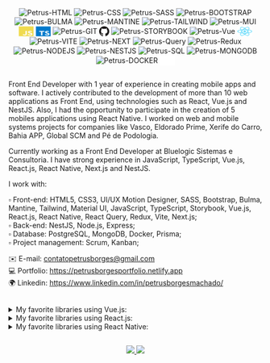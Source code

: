 <div style="display: inline_block" align="center"><br>
  <img align="center" alt="Petrus-HTML" height="20" width="30" src="https://cdn.jsdelivr.net/gh/devicons/devicon/icons/html5/html5-original.svg">
  <img align="center" alt="Petrus-CSS" height="20" width="30" src="https://cdn.jsdelivr.net/gh/devicons/devicon/icons/css3/css3-original.svg">
  <img align="center" alt="Petrus-SASS" height="20" width="30" src="https://cdn.jsdelivr.net/gh/devicons/devicon/icons/sass/sass-original.svg">
  <img align="center" alt="Petrus-BOOTSTRAP" height="20" width="30" src="https://cdn.jsdelivr.net/gh/devicons/devicon/icons/bootstrap/bootstrap-original.svg">
  <img align="center" alt="Petrus-BULMA" height="20" width="30" src="https://cdn.jsdelivr.net/gh/devicons/devicon/icons/bulma/bulma-plain.svg">
  <img align="center" alt="Petrus-MANTINE" height="20" width="30" src="https://user-images.githubusercontent.com/105453766/228110608-2ff3ba3f-b925-4aef-bba1-9bac27599733.svg">
  <img align="center" alt="Petrus-TAILWIND" height="20" width="30" src="https://cdn.jsdelivr.net/gh/devicons/devicon/icons/tailwindcss/tailwindcss-plain.svg">
  <img align="center" alt="Petrus-MUI" height="20" width="20" src="https://cdn.jsdelivr.net/gh/devicons/devicon/icons/materialui/materialui-plain.svg">
  <img align="center" alt="Petrus-Js" height="20" width="30" src="https://raw.githubusercontent.com/devicons/devicon/master/icons/javascript/javascript-plain.svg">
  <img align="center" alt="Petrus-Ts" height="20" width="30" src="https://raw.githubusercontent.com/devicons/devicon/master/icons/typescript/typescript-plain.svg">
  <img align="center" alt="Petrus-GIT" height="20" width="30" src="https://cdn.jsdelivr.net/gh/devicons/devicon/icons/git/git-original.svg">
  <img align="center" alt="Petrus-GITHUB" height="20" width="20" src="/assets/GitHub.png">
  <img align="center" alt="Petrus-STORYBOOK" height="20" width="20" src="https://cdn.jsdelivr.net/gh/devicons/devicon/icons/storybook/storybook-original.svg">
  <img align="center" alt="Petrus-Vue" height="20" width="30" src="https://cdn.jsdelivr.net/gh/devicons/devicon/icons/vuejs/vuejs-original.svg">
  <img align="center" alt="Petrus-React" height="20" width="30" src="https://raw.githubusercontent.com/devicons/devicon/master/icons/react/react-original.svg">
  <img align="center" alt="Petrus-VITE" height="20" width="20" src="https://user-images.githubusercontent.com/105453766/228204405-b9e4e775-e3e0-4e27-b519-3da47960b8ac.png">
  <img align="center" alt="Petrus-NEXT" height="20" width="20" src="https://user-images.githubusercontent.com/105453766/228205273-25062219-d78c-42bf-bd72-e633a3c46d8b.svg">
  <img align="center" alt="Petrus-Query" height="20" width="25" src="https://user-images.githubusercontent.com/105453766/226477814-e25cd403-e787-4298-9979-652375601892.png">
  <img align="center" alt="Petrus-Redux" height="20" width="30" src="https://cdn.jsdelivr.net/gh/devicons/devicon/icons/redux/redux-original.svg">
  <img align="center" alt="Petrus-NODEJS" height="20" width="30" src="https://cdn.jsdelivr.net/gh/devicons/devicon/icons/nodejs/nodejs-original.svg">
  <img align="center" alt="Petrus-NESTJS" height="20" width="30" src="https://cdn.jsdelivr.net/gh/devicons/devicon/icons/nestjs/nestjs-plain.svg">
  <img align="center" alt="Petrus-SQL" height="20" width="30" src="https://cdn.jsdelivr.net/gh/devicons/devicon/icons/postgresql/postgresql-original.svg">
  <img align="center" alt="Petrus-MONGODB" height="20" width="30" src="https://cdn.jsdelivr.net/gh/devicons/devicon/icons/mongodb/mongodb-original.svg">
  <img align="center" alt="Petrus-DOCKER" height="35" width="30" src="https://cdn.jsdelivr.net/gh/devicons/devicon/icons/docker/docker-original.svg">
 <img align="center" alt="Petrus-PRISMA" height="20" width="30" src="https://raw.githubusercontent.com/prisma/presskit/d48363389f2f2014ebab94ca3065ff86e5165e12/Assets/Prisma-LightSymbol.svg">
</div>

##

Front End Developer with 1 year of experience in creating mobile apps and software. I actively contributed to the development of more than 10 web applications as Front End, using technologies such as React, Vue.js and NestJS. Also, I had the opportunity to participate in the creation of 5 mobiles applications using React Native.
I worked on web and mobile systems projects for companies like Vasco, Eldorado Prime, Xerife do Carro, Bahia APP, Global SCM and Pé de Podologia.

Currently working as a Front End Developer at Bluelogic Sistemas e Consultoria. I have strong experience in JavaScript, TypeScript, Vue.js, React.js, React Native, Next.js and NestJS.

I work with:

▫ Front-end: HTML5, CSS3, UI/UX Motion Designer, SASS, Bootstrap, Bulma, Mantine, Tailwind, Material UI, JavaScript, TypeScript, Storybook, Vue.js, React.js, React Native, React Query, Redux, Vite, Next.js; <br/>
▫ Back-end: NestJS, Node.js, Express; <br/>
▫ Database: PostgreSQL, MongoDB, Docker, Prisma; <br/>
▫ Project management: Scrum, Kanban; <br/>

✉️ E-mail: contatopetrusborges@gmail.com <br/>
💻 Portfolio: https://petrusborgesportfolio.netlify.app <br/>
🌍 Linkedin: https://www.linkedin.com/in/petrusborgesmachado/

##

<details>
 <summary>
  My favorite libraries using Vue.js:
 </summary>
  
 ▫ [VUE GSAP](https://greensock.com/gsap/)<br/>
 ▫ [VUE MASKA](https://beholdr.github.io/maska/#/)<br/>
 ▫ [VUE TROISJS](https://troisjs.github.io)<br/>
 ▫ [VUE ANIMATE](https://animate.style)<br/>
 ▫ [VUE CAROUSEL](https://ismail9k.github.io/vue3-carousel/)<br/>
 ▫ [VUE TINY EMITTER](https://www.npmjs.com/package/tiny-emitter)<br/>
</details>

<details>
 <summary>
  My favorite libraries using React.js:
 </summary>
  
 ▫ [React TILT](https://github.com/jonathandion/react-tilt)<br/>
 ▫ [React AOS](https://github.com/michalsnik/aos)<br/>
 ▫ [React GSAP](https://github.com/bitworking/react-gsap)<br/>
 ▫ [React FORM](https://react-hook-form.com)<br/>
 ▫ [React AXIOS](https://github.com/axios/axios)<br/>
 ▫ [React EMAIL](https://react.email)<br/>
 ▫ [React REDUX](https://redux.js.org)<br/>
 ▫ [React QUERY](https://react-query-v3.tanstack.com)<br/>
 ▫ [React SWIPER](https://github.com/nolimits4web/swiper)<br/>
 ▫ [React SPRING](https://react-spring.dev/#introduction)<br/>
 ▫ [React LEAFLET](https://react-leaflet.js.org)<br/>
 ▫ [React TOASTIFY](https://yarnpkg.com/package/react-toastify)<br/>
 ▫ [React ZUSTAND](https://github.com/pmndrs/zustand)<br/>
 ▫ [React TAILWIND](https://tailwindcss.com)<br/>
 ▫ [React MANTINE](https://mantine.dev)<br/>
 ▫ [React SPINNERS](https://www.davidhu.io/react-spinners/)<br/>
 ▫ [React DROPZONE](https://react-dropzone.js.org)<br/>
 ▫ [React HOT TOAST](https://react-hot-toast.com)<br/>
 ▫ [React SHADCN/UI](https://ui.shadcn.com)<br/>
 ▫ [React PROP-TYPES](https://www.npmjs.com/package/prop-types)<br/>
 ▫ [React MATERIAL UI](https://mui.com)<br/>
 ▫ [React NATIVEWIND](https://www.nativewind.dev/quick-starts/react-native-cli)<br/>
 ▫ [React JSON SERVER](https://github.com/typicode/json-server)<br/>
 ▫ [React ROUTER-DOM](https://www.npmjs.com/package/react-router-dom)<br/>
 ▫ [React NEXT CLOUDINARY](https://next-cloudinary.spacejelly.dev)<br/>
 ▫ [React STYLED-COMPONENTS](https://styled-components.com)<br/>
 ▫ [Storybook](https://storybook.js.org)<br/>
 ▫ [Check Updates](https://www.npmjs.com/package/npm-check-updates)<br/>
 ▫ [Dub](https://dub.sh)<br/>
</details>

<details>
 <summary>
  My favorite libraries using React Native:
 </summary>
  
 ▫ [React Native SWIPER](https://github.com/leecade/react-native-swiper)<br/>
 ▫ [React Native MASKED TEXT](https://github.com/bhrott/react-native-masked-text#readme)<br/>
</details>

##
  
<div align="center">
  <a href="https://github.com/PetrusBorges">
  <img height="145em" src="http://github-readme-streak-stats.herokuapp.com?user=PetrusBorges&theme=dark"/>
  <img height="145em" src="https://github-readme-stats.vercel.app/api/top-langs/?username=PetrusBorges&layout=compact&langs_count=7&theme=dark"/>
</div>
